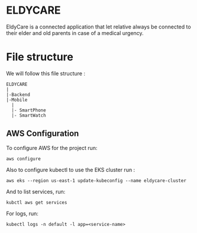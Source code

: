 # ELDYCARE
EldyCare is a connected application that let relative always be connected to their elder and old parents in case of a medical urgency.

# File structure
We will follow this file structure :
```
ELDYCARE
|
|-Backend
|-Mobile
  |
  |- SmartPhone
  |- SmartWatch
```


## AWS Configuration

To configure AWS for the project run:

```
aws configure
```

Also to configure kubectl to use the EKS cluster run :

```
aws eks --region us-east-1 update-kubeconfig --name eldycare-cluster
```
And to list services, run:

```
kubctl aws get services
```

For logs, run:

```
kubectl logs -n default -l app=<service-name>
```